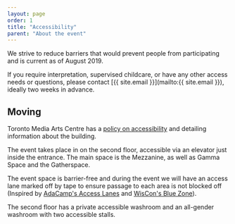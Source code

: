 ```yaml
---
layout: page
order: 1
title: "Accessibility"
parent: "About the event"
---
```


We strive to reduce barriers that would prevent people from participating and is current as of August 2019.

If you require interpretation, supervised childcare, or have any other access needs or questions, please contact [{{ site.email }}](mailto:{{ site.email }}), ideally two weeks in advance.

## Moving

Toronto Media Arts Centre has a [policy on accessibility](https://policies.tomediaarts.org/procedure-manual/policies/accessibility) and detailing information about the building.

The event takes place in on the second floor, accessible via an elevator just inside the entrance. The main space is the Mezzanine, as well as Gamma Space and the Gatherspace.

The event space is barrier-free and during the event we will have an access lane marked off by tape to ensure passage to each area is not blocked off (Inspired by [AdaCamp's Access Lanes](https://adacamp.org/adacamp-toolkit/access-lanes/) and [WisCon's Blue Zone](http://wiscon.net/policies/accessibility/)).

The second floor has a private accessible washroom and an all-gender washroom with two accessible stalls.
